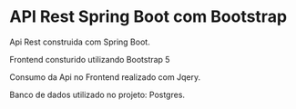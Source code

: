 # API Rest Spring Boot com Bootstrap

Api Rest construida com Spring Boot.

Frontend consturido utilizando Bootstrap 5

Consumo da Api no Frontend realizado com Jqery. 

Banco de dados utilizado no projeto: Postgres.
